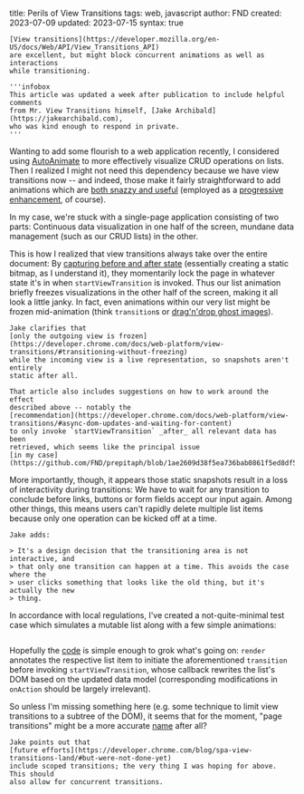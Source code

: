 title: Perils of View Transitions
tags: web, javascript
author: FND
created: 2023-07-09
updated: 2023-07-15
syntax: true

```intro
[View transitions](https://developer.mozilla.org/en-US/docs/Web/API/View_Transitions_API)
are excellent, but might block concurrent animations as well as interactions
while transitioning.

'''infobox
This article was updated a week after publication to include helpful comments
from Mr. View Transitions himself, [Jake Archibald](https://jakearchibald.com),
who was kind enough to respond in private.
'''
```

Wanting to add some flourish to a web application recently, I considered using
[AutoAnimate](https://auto-animate.formkit.com) to more effectively visualize
CRUD operations on lists. Then I realized I might not need this dependency
because we have view transitions now -- and indeed, those make it fairly
straightforward to add animations which are
[both snazzy and useful](https://chriscoyier.net/2023/01/16/intuitive-list-item-transitions-with-the-view-transitions-api/)
(employed as a [progressive enhancement](https://adactio.com/journal/20195), of
course).

In my case, we're stuck with a single-page application consisting of two parts:
Continuous data visualization in one half of the screen, mundane data management
(such as our CRUD lists) in the other.

This is how I realized that view transitions always take over the entire
document: By
[capturing before and after state](https://developer.mozilla.org/en-US/docs/Web/API/View_Transitions_API#the_view_transition_process)
(essentially creating a static bitmap, as I understand it), they momentarily
lock the page in whatever state it's in when `startViewTransition` is invoked.
Thus our list animation briefly freezes visualizations in the other half of the
screen, making it all look a little janky. In fact, even animations within our
very list might be frozen mid-animation (think `transition`s or
[drag'n'drop ghost images](https://www.kryogenix.org/code/browser/custom-drag-image.html)).

```aside compact
Jake clarifies that
[only the outgoing view is frozen](https://developer.chrome.com/docs/web-platform/view-transitions/#transitioning-without-freezing)
while the incoming view is a live representation, so snapshots aren't entirely
static after all.

That article also includes suggestions on how to work around the effect
described above -- notably the
[recommendation](https://developer.chrome.com/docs/web-platform/view-transitions/#async-dom-updates-and-waiting-for-content)
to only invoke `startViewTransition` _after_ all relevant data has been
retrieved, which seems like the principal issue
[in my case](https://github.com/FND/prepitaph/blob/1ae2609d38f5ea736bab0861f5ed8df5dc34f1e6/content/articles/view_transition_perils/demo.js#L31).
```

More importantly, though, it appears those static snapshots result in a loss of
interactivity during transitions: We have to wait for any transition to conclude
before links, buttons or form fields accept our input again. Among other things,
this means users can't rapidly delete multiple list items because only one
operation can be kicked off at a time.

```aside compact
Jake adds:

> It's a design decision that the transitioning area is not interactive, and
> that only one transition can happen at a time. This avoids the case where the
> user clicks something that looks like the old thing, but it's actually the new
> thing.
```

In accordance with local regulations, I've created a not-quite-minimal test case
which simulates a mutable list along with a few simple animations:

```embed uri=./demo.html
```

Hopefully the
[code](https://github.com/FND/prepitaph/blob/main/content/articles/view_transition_perils/)
is simple enough to grok what's going on: `render` annotates the respective list
item to initiate the aforementioned `transition` before invoking
`startViewTransition`, whose callback rewrites the list's DOM based on the
updated data model (corresponding modifications in `onAction` should be largely
irrelevant).

So unless I'm missing something here (e.g. some technique to limit view
transitions to a subtree of the DOM), it seems that for the moment, "page
transitions" might be a more accurate [name](https://adactio.com/journal/19573)
after all?

```aside compact
Jake points out that
[future efforts](https://developer.chrome.com/blog/spa-view-transitions-land/#but-were-not-done-yet)
include scoped transitions; the very thing I was hoping for above. This should
also allow for concurrent transitions.
```
